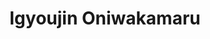 --- 
title: "Igyoujin Oniwakamaru"
publishdate: "2019-3-22T16:48:46+02:00"
src: "https://365manga.net/manga/igyoujin-oniwakamaru"
image: "https://data.365manga.net/images/thumbnails/24521-igyoujin-oniwakamaru.jpg"
description: "28 years earlier, there was a plane crash in the mountains of Gifu Prefecture. The barrier that the Kobo Daishi, Kukai had created to seal away the demons was destroyed in crimson flames... Present day, Oniwakamaru, King of the Yokai, appears inside the body of pure and innocent Tachibana Hitori!!"
---